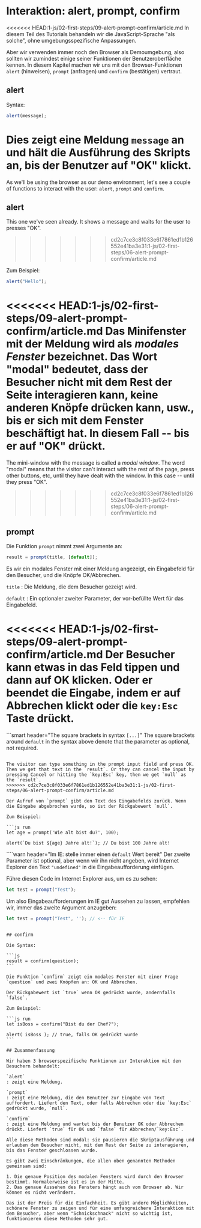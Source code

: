 # Interaktion: alert, prompt, confirm

<<<<<<< HEAD:1-js/02-first-steps/09-alert-prompt-confirm/article.md
In diesem Teil des Tutorials behandeln wir die JavaScript-Sprache "als solche", ohne umgebungsspezifische Anpassungen.

Aber wir verwenden immer noch den Browser als Demoumgebung, also sollten wir zumindest einige seiner Funktionen der Benutzeroberfläche kennen. In diesem Kapitel machen wir uns mit den Browser-Funktionen `alert` (hinweisen), `prompt` (anfragen) und `confirm` (bestätigen) vertraut.

## alert

Syntax:

```js
alert(message);
```

Dies zeigt eine Meldung `message` an und hält die Ausführung des Skripts an, bis der Benutzer auf "OK" klickt. 
=======
As we'll be using the browser as our demo environment, let's see a couple of functions to interact with the user: `alert`, `prompt` and `confirm`.

## alert

This one we've seen already. It shows a message and waits for the user to presses "OK".
>>>>>>> cd2c7ce3c8f033e6f7861ed1b126552e41ba3e31:1-js/02-first-steps/06-alert-prompt-confirm/article.md

Zum Beispiel:

```js run
alert("Hello");
```

<<<<<<< HEAD:1-js/02-first-steps/09-alert-prompt-confirm/article.md
Das Minifenster mit der Meldung wird als *modales Fenster* bezeichnet. Das Wort "modal" bedeutet, dass der Besucher nicht mit dem Rest der Seite interagieren kann, keine anderen Knöpfe drücken kann, usw., bis er sich mit dem Fenster beschäftigt hat. In diesem Fall -- bis er auf "OK" drückt.
=======
The mini-window with the message is called a *modal window*. The word "modal" means that the visitor can't interact with the rest of the page, press other buttons, etc, until they have dealt with the window. In this case -- until they press "OK".
>>>>>>> cd2c7ce3c8f033e6f7861ed1b126552e41ba3e31:1-js/02-first-steps/06-alert-prompt-confirm/article.md

## prompt

Die Funktion `prompt` nimmt zwei Argumente an:

```js no-beautify
result = prompt(title, [default]);
```

Es wir ein modales Fenster mit einer Meldung angezeigt, ein Eingabefeld für den Besucher, und die Knöpfe OK/Abbrechen.

`title`
: Die Meldung, die dem Besucher gezeigt wird.

`default`
: Ein optionaler zweiter Parameter, der vor-befüllte Wert für das Eingabefeld.

<<<<<<< HEAD:1-js/02-first-steps/09-alert-prompt-confirm/article.md
Der Besucher kann etwas in das Feld tippen und dann auf OK klicken. Oder er beendet die Eingabe, indem er auf Abbrechen klickt oder die `key:Esc` Taste drückt.
=======
```smart header="The square brackets in syntax `[...]`"
The square brackets around `default` in the syntax above denote that the parameter as optional, not required.
```

The visitor can type something in the prompt input field and press OK. Then we get that text in the `result`. Or they can cancel the input by pressing Cancel or hitting the `key:Esc` key, then we get `null` as the `result`.
>>>>>>> cd2c7ce3c8f033e6f7861ed1b126552e41ba3e31:1-js/02-first-steps/06-alert-prompt-confirm/article.md

Der Aufruf von `prompt` gibt den Text des Eingabefelds zurück. Wenn die Eingabe abgebrochen wurde, so ist der Rückgabewert `null`.

Zum Beispiel:

```js run
let age = prompt('Wie alt bist du?', 100);

alert(`Du bist ${age} Jahre alt!`); // Du bist 100 Jahre alt!
```

````warn header="Im IE: stelle immer einen `default` Wert bereit"
Der zweite Parameter ist optional, aber wenn wir ihn nicht angeben, wird Internet Explorer den Text `"undefined"` in die Eingabeaufforderung einfügen. 

Führe diesen Code im Internet Explorer aus, um es zu sehen:

```js run
let test = prompt("Test");
```

Um also Eingabeaufforderungen im IE gut Aussehen zu lassen, empfehlen wir, immer das zweite Argument anzugeben:

```js run
let test = prompt("Test", ''); // <-- für IE
```
````

## confirm

Die Syntax:

```js
result = confirm(question);
```

Die Funktion `confirm` zeigt ein modales Fenster mit einer Frage `question` und zwei Knöpfen an: OK und Abbrechen.

Der Rückgabewert ist `true` wenn OK gedrückt wurde, andernfalls `false`.

Zum Beispiel:

```js run
let isBoss = confirm("Bist du der Chef?");

alert( isBoss ); // true, falls OK gedrückt wurde
```

## Zusammenfassung

Wir haben 3 browserspezifische Funktionen zur Interaktion mit den Besuchern behandelt:

`alert`
: zeigt eine Meldung.

`prompt`
: zeigt eine Meldung, die den Benutzer zur Eingabe von Text auffordert. Liefert den Text, oder falls Abbrechen oder die `key:Esc` gedrückt wurde, `null`.

`confirm`
: zeigt eine Meldung und wartet bis der Benutzer OK oder Abbrechen drückt. Liefert `true` für OK und `false` für Abbrechen/`key:Esc`.

Alle diese Methoden sind modal: sie pausieren die Skriptausführung und erlauben dem Besucher nicht, mit dem Rest der Seite zu interagieren, bis das Fenster geschlossen wurde.

Es gibt zwei Einschränkungen, die allen oben genannten Methoden gemeinsam sind:

1. Die genaue Position des modalen Fensters wird durch den Browser bestimmt. Normalerweise ist es in der Mitte.
2. Das genaue Aussehen des Fensters hängt auch vom Browser ab. Wir können es nicht verändern.

Das ist der Preis für die Einfachheit. Es gibt andere Möglichkeiten, schönere Fenster zu zeigen und für eine umfangreichere Interaktion mit dem Besucher, aber wenn "Schnickschnack" nicht so wichtig ist, funktionieren diese Methoden sehr gut.
